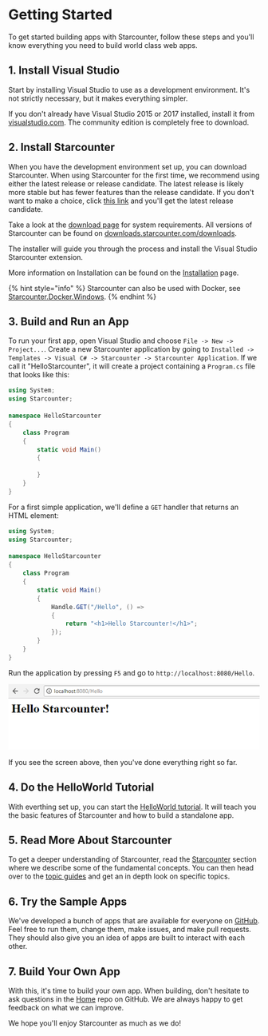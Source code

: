 # Getting Started

To get started building apps with Starcounter, follow these steps and you'll know everything you need to build world class web apps.

## 1. Install Visual Studio

Start by installing Visual Studio to use as a development environment. It's not strictly necessary, but it makes everything simpler.

If you don't already have Visual Studio 2015 or 2017 installed, install it from [visualstudio.com](https://www.visualstudio.com/downloads/). The community edition is completely free to download.

## 2. Install Starcounter

When you have the development environment set up, you can download Starcounter. When using Starcounter for the first time, we recommend using either the latest release or release candidate. The latest release is likely more stable but has fewer features than the release candidate. If you don't want to make a choice, click [this link](http://downloads.starcounter.com/download/Starcounter/RC/latest) and you'll get the latest release candidate.

Take a look at the [download page](https://starcounter.io/download/) for system requirements. All versions of Starcounter can be found on [downloads.starcounter.com/downloads](http://downloads.starcounter.com/download).

The installer will guide you through the process and install the Visual Studio Starcounter extension.

More information on Installation can be found on the [Installation](https://docs.starcounter.io/~/edit/primary/guides/working-with-starcounter/installation) page.

{% hint style="info" %}
Starcounter can also be used with Docker, see [Starcounter.Docker.Windows](https://github.com/Starcounter/Starcounter.Docker.Windows).
{% endhint %}

## 3. Build and Run an App

To run your first app, open Visual Studio and choose `File -> New -> Project...`. Create a new Starcounter application by going to `Installed -> Templates -> Visual C# -> Starcounter -> Starcounter Application`. If we call it "HelloStarcounter", it will create a project containing a `Program.cs` file that looks like this:

```csharp
using System;
using Starcounter;

namespace HelloStarcounter
{
    class Program
    {
        static void Main()
        {

        }
    }
}
```

For a first simple application, we'll define a `GET` handler that returns an HTML element:

```csharp
using System;
using Starcounter;

namespace HelloStarcounter
{
    class Program
    {
        static void Main()
        {
            Handle.GET("/Hello", () =>
            {
                return "<h1>Hello Starcounter!</h1>";
            });
        }
    }
}
```

Run the application by pressing `F5` and go to `http://localhost:8080/Hello`.

![](.gitbook/assets/hellostarcounter.PNG)

If you see the screen above, then you've done everything right so far.

## 4. Do the HelloWorld Tutorial

With everthing set up, you can start the [HelloWorld tutorial](hello-world-tutorial/). It will teach you the basic features of Starcounter and how to build a standalone app.

## 5. Read More About Starcounter

To get a deeper understanding of Starcounter, read the [Starcounter](https://github.com/Starcounter/Docs/tree/c0b59d88daced06c1847a290c2455b8fe9365b4e/Starcounter/README.md) section where we describe some of the fundamental concepts. You can then head over to the [topic guides](guides/) and get an in depth look on specific topics.

## 6. Try the Sample Apps

We've developed a bunch of apps that are available for everyone on [GitHub](https://github.com/search?q=topic%3Aapp+org%3AStarcounter&type=Repositories). Feel free to run them, change them, make issues, and make pull requests. They should also give you an idea of apps are built to interact with each other.

## 7. Build Your Own App

With this, it's time to build your own app. When building, don't hesitate to ask questions in the [Home](https://github.com/Starcounter/Home/issues) repo on GitHub. We are always happy to get feedback on what we can improve.

We hope you'll enjoy Starcounter as much as we do!

